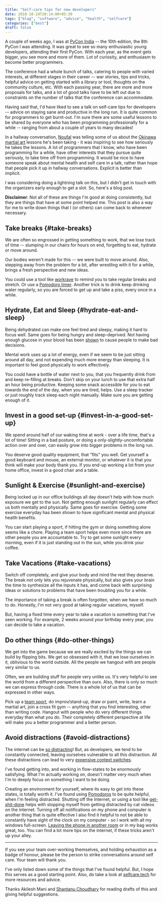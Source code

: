 ```yaml
---
title: "Self-care tips for new developers"
date: 2018-10-24T20:14:00+05:30
tags: ["blag", "software", "advice", "health", "selfcare"]
categories: ["best"]
draft: false
---
```


A couple of weeks ago, I was at [PyCon India](https://in.pycon.org/2018/) -- the 10th edition, the 8th PyCon I
was attending. It was great to see so many enthusiastic young developers,
attending their first PyCon. With each year, as the event gets bigger, you see
more and more of them. Lot of curiosity, and enthusiasm to become better
programmers.

The conference had a whole bunch of talks, catering to people with varied
interests, at different stages in their career -- war stories, tips and tricks,
helpful advice on getting started with a library or tool, thoughts on the
community culture, etc. With each passing year, there are more and more
proposals for talks, and a lot of good talks have to be left out due to
constraints on the number of talks that the conference can accommodate.

Having said that, I'd have liked to see a talk on self-care tips for developers
-- advice on staying sane and productive in the long run. It is quite common for
programmers to get burnt-out. I'm sure there are some useful lessons to be
shared by everyone who has been programming professionally for a while --
ranging from about a couple of years to many decades!

In a hallway conversation, [Noufal](https://twitter.com/noufalibrahim/) was telling some of us about the [Okinawa
martial art](https://en.wikipedia.org/wiki/Okinawan%5Fmartial%5Farts) lessons he's been taking - it was inspiring to see how seriously he
takes the lessons. A lot of programmers that I know, who have been programming
for a while, have other interests that they pursue quite seriously, to take time
off from programming. It would be nice to have someone speak about mental health
and self care in a talk, rather than hope that people pick it up in hallway
conversations. Explicit is better than implicit.

I was considering doing a lightning talk on this, but I didn't get in touch with
the organizers early enough to get a slot. So, here's a blog post.

**Disclaimer**: Not all of these are things I'm good at doing consistently, but
they are things that have at some point helped me. This post is also a way for
me to write down things that I (or others) can come back to whenever necessary.


## Take breaks {#take-breaks}

We are often so engrossed in getting something to work, that we lose track of
time -- slumping in our chairs for hours on end, forgetting to eat, hydrate or
move around.

Our bodies weren't made for this -- we were built to move around. Also, stepping
away from the problem for a bit, after wrestling with it for a while, brings a
fresh perspective and new ideas.

You could use a tool like [workrave](http://www.workrave.org/) to remind you to take regular breaks and
stretch. Or use a [Pomodoro timer](https://francescocirillo.com/pages/pomodoro-technique). Another trick is to drink keep drinking water
regularly, so you are forced to get up and take a piss, every once in a while.


## Hydrate, Eat and Sleep {#hydrate-eat-and-sleep}

Being dehydrated can make one feel tired and sleepy, making it hard to focus
well. Same goes for being hungry and sleep-deprived. Not having enough glucose
in your blood has been [shown](http://www.pnas.org/content/108/17/6889) to cause people to make bad decisions.

Mental work uses up a lot of energy, even if we seem to be just sitting around
all day, and not expending much more energy than sleeping. It is important to
feel good physically to work effectively.

You could have a bottle of water next to you, that you frequently drink from and
keep re-filling at breaks. Don't skip on your lunch to use that extra half an
hour being productive. Keeping some snack accessible for you to eat towards the
end of the day, when you are tired, helps. Use a sleep tracker or just roughly
track sleep each night manually. Make sure you are getting enough of it.


## Invest in a good set-up {#invest-in-a-good-set-up}

We spend around half of our waking time at work - over a life time, that's a lot
of time! Sitting in a bad posture, or doing a only-slightly-uncomfortable action
over and over, can easily grow into bigger problems in the long run.

You deserve good quality equipment, that "fits" you well. Get yourself a good
keyboard and mouse, an external monitor, or whatever it is that you think will
make your body thank you. If you end-up working a lot from your home office,
invest in a good chair and a table.


## Sunlight & Exercise {#sunlight-and-exercise}

Being locked up in our office buildings all day doesn't help with how much
exposure we get to the sun. Not getting enough sunlight regularly can effect us
both mentally and physically. Same goes for exercise. Getting some exercise
everyday has been shown to have significant mental and physical health benefits.

You can start playing a sport, if hitting the gym or doing something alone seems
like a chore. Playing a team sport helps even more since there are other people
you are accountable to. Try to get some sunlight every morning, even if it is
just standing out in the sun, while you drink your coffee.


## Take Vacations {#take-vacations}

Switch off completely, and give your body and mind the rest they deserve. The
break not only lets you rejuvenate physically, but also gives your brain the
time to synthesize all the inputs it has, and come back with surprising ideas or
solutions to problems that have been troubling you for a while.

The importance of taking a break is often forgotten, when we have so much to do.
Honestly, I'm not very good at taking regular vacations, myself.

But, having a fixed time every year to take a vacation is something that I've
seen working. For example, 2 weeks around your birthday every year, you can
decide to take a vacation.


## Do other things {#do-other-things}

We get into the game because we are really excited by the things we can build by
flipping bits. We get so obsessed with it, that we lose ourselves in it,
oblivious to the world outside. All the people we hangout with are people very
similar to us.

Often, we are building stuff for people very unlike us. It's very helpful to see
the world from a different perspective than ours. Also, there is only so much we
can express through code. There is a whole lot of us that can be expressed in
other ways.

Pick up a [team sport](https://thatteidlikaalsoup.team/), do improv/stand-up, draw or paint, write, learn a martial
art, join a cross fit gym -- anything that you find interesting, other than
writing code. Hangout with people who do very different things everyday than
what you do. Their completely different perspective at life will make you a
better programmer and a better person.


## Avoid distractions {#avoid-distractions}

The internet can be [so distracting](https://xkcd.com/477/)! But, as developers, we tend to be constantly
connected, leaving ourselves vulnerable to all this distraction. All these
distractions can lead to very [expensive context switches](https://heeris.id.au/2013/this-is-why-you-shouldnt-interrupt-a-programmer/).

I've found getting into, and working in flow-states to be enormously satisfying.
What I'm actually working on, doesn't matter very much when I'm to deeply focus
on something I want to be doing.

Creating an environment for yourself, where its easy to get into these states,
is totally worth it. I've found using [Pomodoros](https://francescocirillo.com/pages/pomodoro-technique) to be quite helpful, when I'm
feeling distracted. Shutting off the Internet, or using a tool like
[get-shit-done](https://github.com/viccherubini/get-shit-done) helps with stopping myself from getting distracted by cat videos
on the internet. Turning off all notifications on my phone and computer is
another thing that is quite effective I also find it helpful to not be able to
constantly have sight of the clock on my computer - so I work with all my
windows full-screen. [Leaving the phone in another room](https://www.journals.uchicago.edu/doi/full/10.1086/691462) or in my bag works great,
too. You can find a lot more tips on the internet, if these tricks aren't up
your alley.

---

If you see your team over-working themselves, and holding exhaustion as a badge
of honour, please be the person to strike conversations around self care. Your
team will thank you.

I've only listed down some of the things that I've found helpful. But, I hope
this serves as a good starting point. Also, do take a look at [selfcare.tech](http://selfcare.tech/) for
more resources and advice.

Thanks Akilesh Mani and [Shantanu Choudhary](<http://baali.muse-amuse.in/>) for
reading drafts of this and giving helpful suggestions.
